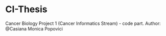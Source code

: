 # CI-Thesis
Cancer Biology Project 1 (Cancer Informatics Stream) - code part. Author: @Casiana Monica Popovici
